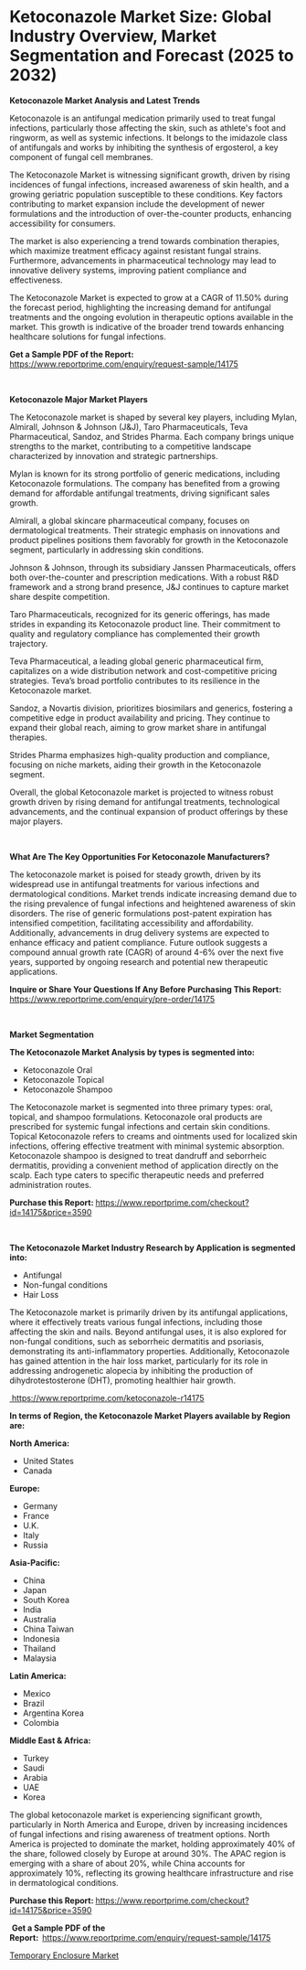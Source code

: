 <p><h1>Ketoconazole Market Size: Global Industry Overview, Market Segmentation and Forecast (2025 to 2032)</h1></p><p><strong>Ketoconazole Market Analysis and Latest Trends</strong></p>
<p><p>Ketoconazole is an antifungal medication primarily used to treat fungal infections, particularly those affecting the skin, such as athlete's foot and ringworm, as well as systemic infections. It belongs to the imidazole class of antifungals and works by inhibiting the synthesis of ergosterol, a key component of fungal cell membranes. </p><p>The Ketoconazole Market is witnessing significant growth, driven by rising incidences of fungal infections, increased awareness of skin health, and a growing geriatric population susceptible to these conditions. Key factors contributing to market expansion include the development of newer formulations and the introduction of over-the-counter products, enhancing accessibility for consumers. </p><p>The market is also experiencing a trend towards combination therapies, which maximize treatment efficacy against resistant fungal strains. Furthermore, advancements in pharmaceutical technology may lead to innovative delivery systems, improving patient compliance and effectiveness. </p><p>The Ketoconazole Market is expected to grow at a CAGR of 11.50% during the forecast period, highlighting the increasing demand for antifungal treatments and the ongoing evolution in therapeutic options available in the market. This growth is indicative of the broader trend towards enhancing healthcare solutions for fungal infections.</p></p>
<p><strong>Get a Sample PDF of the Report:&nbsp;</strong> <a href="https://www.reportprime.com/enquiry/request-sample/14175?utm_campaign=2934&utm_medium=2&utm_source=Github&utm_content=ia&utm_term=20032025&utm_id=ketoconazole">https://www.reportprime.com/enquiry/request-sample/14175</a></p>
<p>&nbsp;</p>
<p><strong>Ketoconazole Major Market Players</strong></p>
<p><p>The Ketoconazole market is shaped by several key players, including Mylan, Almirall, Johnson & Johnson (J&J), Taro Pharmaceuticals, Teva Pharmaceutical, Sandoz, and Strides Pharma. Each company brings unique strengths to the market, contributing to a competitive landscape characterized by innovation and strategic partnerships.</p><p>Mylan is known for its strong portfolio of generic medications, including Ketoconazole formulations. The company has benefited from a growing demand for affordable antifungal treatments, driving significant sales growth.</p><p>Almirall, a global skincare pharmaceutical company, focuses on dermatological treatments. Their strategic emphasis on innovations and product pipelines positions them favorably for growth in the Ketoconazole segment, particularly in addressing skin conditions.</p><p>Johnson & Johnson, through its subsidiary Janssen Pharmaceuticals, offers both over-the-counter and prescription medications. With a robust R&D framework and a strong brand presence, J&J continues to capture market share despite competition.</p><p>Taro Pharmaceuticals, recognized for its generic offerings, has made strides in expanding its Ketoconazole product line. Their commitment to quality and regulatory compliance has complemented their growth trajectory.</p><p>Teva Pharmaceutical, a leading global generic pharmaceutical firm, capitalizes on a wide distribution network and cost-competitive pricing strategies. Teva’s broad portfolio contributes to its resilience in the Ketoconazole market.</p><p>Sandoz, a Novartis division, prioritizes biosimilars and generics, fostering a competitive edge in product availability and pricing. They continue to expand their global reach, aiming to grow market share in antifungal therapies.</p><p>Strides Pharma emphasizes high-quality production and compliance, focusing on niche markets, aiding their growth in the Ketoconazole segment. </p><p>Overall, the global Ketoconazole market is projected to witness robust growth driven by rising demand for antifungal treatments, technological advancements, and the continual expansion of product offerings by these major players.</p></p>
<p>&nbsp;</p>
<p><strong>What Are The Key Opportunities For Ketoconazole Manufacturers?</strong></p>
<p><p>The ketoconazole market is poised for steady growth, driven by its widespread use in antifungal treatments for various infections and dermatological conditions. Market trends indicate increasing demand due to the rising prevalence of fungal infections and heightened awareness of skin disorders. The rise of generic formulations post-patent expiration has intensified competition, facilitating accessibility and affordability. Additionally, advancements in drug delivery systems are expected to enhance efficacy and patient compliance. Future outlook suggests a compound annual growth rate (CAGR) of around 4-6% over the next five years, supported by ongoing research and potential new therapeutic applications.</p></p>
<p><strong>Inquire or Share Your Questions If Any Before Purchasing This Report:</strong> <a href="https://www.reportprime.com/enquiry/pre-order/14175?utm_campaign=2934&utm_medium=2&utm_source=Github&utm_content=ia&utm_term=20032025&utm_id=ketoconazole">https://www.reportprime.com/enquiry/pre-order/14175</a></p>
<p>&nbsp;</p>
<p><strong>Market Segmentation</strong></p>
<p><strong>The Ketoconazole Market Analysis by types is segmented into:</strong></p>
<p><ul><li>Ketoconazole Oral</li><li>Ketoconazole Topical</li><li>Ketoconazole Shampoo</li></ul></p>
<p><p>The Ketoconazole market is segmented into three primary types: oral, topical, and shampoo formulations. Ketoconazole oral products are prescribed for systemic fungal infections and certain skin conditions. Topical Ketoconazole refers to creams and ointments used for localized skin infections, offering effective treatment with minimal systemic absorption. Ketoconazole shampoo is designed to treat dandruff and seborrheic dermatitis, providing a convenient method of application directly on the scalp. Each type caters to specific therapeutic needs and preferred administration routes.</p></p>
<p><strong>Purchase this Report:&nbsp;</strong><a href="https://www.reportprime.com/checkout?id=14175&price=3590&utm_campaign=2934&utm_medium=2&utm_source=Github&utm_content=ia&utm_term=20032025&utm_id=ketoconazole">https://www.reportprime.com/checkout?id=14175&price=3590</a></p>
<p>&nbsp;</p>
<p><strong>The Ketoconazole Market Industry Research by Application is segmented into:</strong></p>
<p><ul><li>Antifungal</li><li>Non-fungal conditions</li><li>Hair Loss</li></ul></p>
<p><p>The Ketoconazole market is primarily driven by its antifungal applications, where it effectively treats various fungal infections, including those affecting the skin and nails. Beyond antifungal uses, it is also explored for non-fungal conditions, such as seborrheic dermatitis and psoriasis, demonstrating its anti-inflammatory properties. Additionally, Ketoconazole has gained attention in the hair loss market, particularly for its role in addressing androgenetic alopecia by inhibiting the production of dihydrotestosterone (DHT), promoting healthier hair growth.</p></p>
<p><a href="https://www.reportprime.com/ketoconazole-r14175?utm_campaign=2934&utm_medium=2&utm_source=Github&utm_content=ia&utm_term=20032025&utm_id=ketoconazole">&nbsp;https://www.reportprime.com/ketoconazole-r14175</a></p>
<p><strong>In terms of Region, the Ketoconazole Market Players available by Region are:</strong></p>
<p>
    <p> <strong> North America: </strong>
        <ul>
            <li>United States</li>
            <li>Canada</li>
        </ul>
        </p> 
    <p> <strong> Europe: </strong>
        <ul>
            <li>Germany</li>
            <li>France</li>
            <li>U.K.</li>
            <li>Italy</li>
            <li>Russia</li>
        </ul>
        </p> 
    <p> <strong> Asia-Pacific: </strong>
        <ul>
            <li>China</li>
            <li>Japan</li>
            <li>South Korea</li>
            <li>India</li>
            <li>Australia</li>
            <li>China Taiwan</li>
            <li>Indonesia</li>
            <li>Thailand</li>
            <li>Malaysia</li>
        </ul>
        </p> 
    <p> <strong> Latin America: </strong>
        <ul>
            <li>Mexico</li>
            <li>Brazil</li>
            <li>Argentina Korea</li>
            <li>Colombia</li>
        </ul>
        </p> 
    <p> <strong> Middle East & Africa: </strong>
        <ul>
            <li>Turkey</li>
            <li>Saudi</li>
            <li>Arabia</li>
            <li>UAE</li>
            <li>Korea</li>
        </ul>
    </p>
    </p>
<p><p>The global ketoconazole market is experiencing significant growth, particularly in North America and Europe, driven by increasing incidences of fungal infections and rising awareness of treatment options. North America is projected to dominate the market, holding approximately 40% of the share, followed closely by Europe at around 30%. The APAC region is emerging with a share of about 20%, while China accounts for approximately 10%, reflecting its growing healthcare infrastructure and rise in dermatological conditions.</p></p>
<p><strong>Purchase this Report: </strong><a href="https://www.reportprime.com/checkout?id=14175&price=3590&utm_campaign=2934&utm_medium=2&utm_source=Github&utm_content=ia&utm_term=20032025&utm_id=ketoconazole">https://www.reportprime.com/checkout?id=14175&price=3590</a></p>
<p>&nbsp;<strong>Get a Sample PDF of the Report:&nbsp;&nbsp;</strong><a href="https://www.reportprime.com/enquiry/request-sample/14175?utm_campaign=2934&utm_medium=2&utm_source=Github&utm_content=ia&utm_term=20032025&utm_id=ketoconazole">https://www.reportprime.com/enquiry/request-sample/14175</a></p>
<p><strong></strong></p>
<p><p><a href="https://github.com/abantolemox08/Market-Research-Report-List-1/blob/main/temporary-enclosure-market.md?utm_campaign=2934&utm_medium=2&utm_source=Github&utm_content=ia&utm_term=20032025&utm_id=ketoconazole">Temporary Enclosure Market</a></p></p>